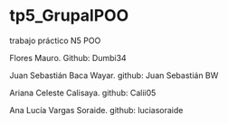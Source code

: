 # tp5_GrupalPOO
trabajo práctico N5 POO

Flores Mauro. Github: Dumbi34

Juan Sebastián Baca Wayar. github: Juan Sebastián BW

Ariana Celeste Calisaya. github: Calii05

Ana Lucía Vargas Soraide. github: luciasoraide
